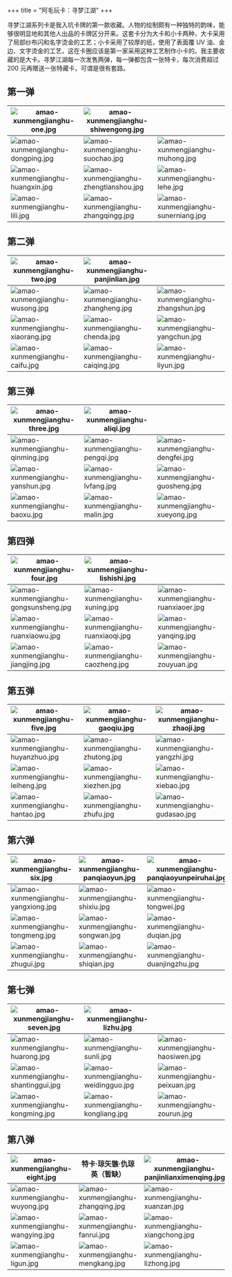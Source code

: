 +++
title = "阿毛玩卡：寻梦江湖"
+++

寻梦江湖系列卡是我入坑卡牌的第一款收藏。人物的绘制颇有一种独特的韵味，能够很明显地和其他人出品的卡牌区分开来。这套卡分为大卡和小卡两种，大卡采用了局部纱布闪和名字烫金的工艺；小卡采用了较厚的纸，使用了表面覆 UV 油、金边、文字烫金的工艺，这在卡圈应该是第一家采用这种工艺制作小卡的。我主要收藏的是大卡。寻梦江湖每一次发售两弹，每一弹都包含一张特卡，每次消费超过 200 元再赠送一张特藏卡，可谓是很有套路。

## 第一弹

|![amao-xunmengjianghu-one.jpg](https://guanqr-com.oss-cn-hangzhou.aliyuncs.com/images/amao-xunmengjianghu-one.jpg "卡头")|![amao-xunmengjianghu-shiwengong.jpg](https://guanqr-com.oss-cn-hangzhou.aliyuncs.com/images/amao-xunmengjianghu-shiwengong.jpg "特卡·史文恭")||
|--|--|--|
|![amao-xunmengjianghu-dongping.jpg](https://guanqr-com.oss-cn-hangzhou.aliyuncs.com/images/amao-xunmengjianghu-dongping.jpg "双枪将·董平")|![amao-xunmengjianghu-suochao.jpg](https://guanqr-com.oss-cn-hangzhou.aliyuncs.com/images/amao-xunmengjianghu-suochao.jpg "急先锋·索超")|![amao-xunmengjianghu-muhong.jpg](https://guanqr-com.oss-cn-hangzhou.aliyuncs.com/images/amao-xunmengjianghu-muhong.jpg "没遮拦·穆弘")|
|![amao-xunmengjianghu-huangxin.jpg](https://guanqr-com.oss-cn-hangzhou.aliyuncs.com/images/amao-xunmengjianghu-huangxin.jpg "镇三山·黄信")|![amao-xunmengjianghu-zhengtianshou.jpg](https://guanqr-com.oss-cn-hangzhou.aliyuncs.com/images/amao-xunmengjianghu-zhengtianshou.jpg "白面郎君·郑天寿")|![amao-xunmengjianghu-lehe.jpg](https://guanqr-com.oss-cn-hangzhou.aliyuncs.com/images/amao-xunmengjianghu-lehe.jpg "铁叫子·乐和")|
|![amao-xunmengjianghu-lili.jpg](https://guanqr-com.oss-cn-hangzhou.aliyuncs.com/images/amao-xunmengjianghu-lili.jpg "催命判官·李立")|![amao-xunmengjianghu-zhangqingg.jpg](https://guanqr-com.oss-cn-hangzhou.aliyuncs.com/images/amao-xunmengjianghu-zhangqingg.jpg "菜园子·张青")|![amao-xunmengjianghu-sunerniang.jpg](https://guanqr-com.oss-cn-hangzhou.aliyuncs.com/images/amao-xunmengjianghu-sunerniang.jpg "母夜叉·孙二娘")|

## 第二弹

|![amao-xunmengjianghu-two.jpg](https://guanqr-com.oss-cn-hangzhou.aliyuncs.com/images/amao-xunmengjianghu-two.jpg "卡头")|![amao-xunmengjianghu-panjinlian.jpg](https://guanqr-com.oss-cn-hangzhou.aliyuncs.com/images/amao-xunmengjianghu-panjinlian.jpg "特卡·潘金莲")||
|--|--|--|
|![amao-xunmengjianghu-wusong.jpg](https://guanqr-com.oss-cn-hangzhou.aliyuncs.com/images/amao-xunmengjianghu-wusong.jpg "行者·武松")|![amao-xunmengjianghu-zhangheng.jpg](https://guanqr-com.oss-cn-hangzhou.aliyuncs.com/images/amao-xunmengjianghu-zhangheng.jpg "船火儿·张横")|![amao-xunmengjianghu-zhangshun.jpg](https://guanqr-com.oss-cn-hangzhou.aliyuncs.com/images/amao-xunmengjianghu-zhangshun.jpg "浪里白条·张顺")|
|![amao-xunmengjianghu-xiaorang.jpg](https://guanqr-com.oss-cn-hangzhou.aliyuncs.com/images/amao-xunmengjianghu-xiaorang.jpg "圣手书生·萧让")|![amao-xunmengjianghu-chenda.jpg](https://guanqr-com.oss-cn-hangzhou.aliyuncs.com/images/amao-xunmengjianghu-chenda.jpg "跳涧虎·陈达")|![amao-xunmengjianghu-yangchun.jpg](https://guanqr-com.oss-cn-hangzhou.aliyuncs.com/images/amao-xunmengjianghu-yangchun.jpg "白花蛇·杨春")|
|![amao-xunmengjianghu-caifu.jpg](https://guanqr-com.oss-cn-hangzhou.aliyuncs.com/images/amao-xunmengjianghu-caifu.jpg "铁臂膊·蔡福")|![amao-xunmengjianghu-caiqing.jpg](https://guanqr-com.oss-cn-hangzhou.aliyuncs.com/images/amao-xunmengjianghu-caiqing.jpg "一枝花·蔡庆")|![amao-xunmengjianghu-liyun.jpg](https://guanqr-com.oss-cn-hangzhou.aliyuncs.com/images/amao-xunmengjianghu-liyun.jpg "青眼虎·李云")|

## 第三弹

|![amao-xunmengjianghu-three.jpg](https://guanqr-com.oss-cn-hangzhou.aliyuncs.com/images/amao-xunmengjianghu-three.jpg "卡头")|![amao-xunmengjianghu-aliqi.jpg](https://guanqr-com.oss-cn-hangzhou.aliyuncs.com/images/amao-xunmengjianghu-aliqi.jpg "特卡·阿里奇")||
|--|--|--|
|![amao-xunmengjianghu-qinming.jpg](https://guanqr-com.oss-cn-hangzhou.aliyuncs.com/images/amao-xunmengjianghu-qinming.jpg "霹雳火·秦明")|![amao-xunmengjianghu-pengqi.jpg](https://guanqr-com.oss-cn-hangzhou.aliyuncs.com/images/amao-xunmengjianghu-pengqi.jpg "天目将·彭玘")|![amao-xunmengjianghu-dengfei.jpg](https://guanqr-com.oss-cn-hangzhou.aliyuncs.com/images/amao-xunmengjianghu-dengfei.jpg "火眼狻猊·邓飞")|
|![amao-xunmengjianghu-yanshun.jpg](https://guanqr-com.oss-cn-hangzhou.aliyuncs.com/images/amao-xunmengjianghu-yanshun.jpg "锦毛虎·燕顺")|![amao-xunmengjianghu-lvfang.jpg](https://guanqr-com.oss-cn-hangzhou.aliyuncs.com/images/amao-xunmengjianghu-lvfang.jpg "小温侯·吕方")|![amao-xunmengjianghu-guosheng.jpg](https://guanqr-com.oss-cn-hangzhou.aliyuncs.com/images/amao-xunmengjianghu-guosheng.jpg "赛仁贵·郭盛")|
|![amao-xunmengjianghu-baoxu.jpg](https://guanqr-com.oss-cn-hangzhou.aliyuncs.com/images/amao-xunmengjianghu-baoxu.jpg "丧门神·鲍旭")|![amao-xunmengjianghu-malin.jpg](https://guanqr-com.oss-cn-hangzhou.aliyuncs.com/images/amao-xunmengjianghu-malin.jpg "铁笛仙·马麟")|![amao-xunmengjianghu-xueyong.jpg](https://guanqr-com.oss-cn-hangzhou.aliyuncs.com/images/amao-xunmengjianghu-xueyong.jpg "病大虫·薛永")|

## 第四弹

|![amao-xunmengjianghu-four.jpg](https://guanqr-com.oss-cn-hangzhou.aliyuncs.com/images/amao-xunmengjianghu-four.jpg "卡头")|![amao-xunmengjianghu-lishishi.jpg](https://guanqr-com.oss-cn-hangzhou.aliyuncs.com/images/amao-xunmengjianghu-lishishi.jpg "特卡·李师师")||
|--|--|--|
|![amao-xunmengjianghu-gongsunsheng.jpg](https://guanqr-com.oss-cn-hangzhou.aliyuncs.com/images/amao-xunmengjianghu-gongsunsheng.jpg "入云龙·公孙胜")|![amao-xunmengjianghu-xuning.jpg](https://guanqr-com.oss-cn-hangzhou.aliyuncs.com/images/amao-xunmengjianghu-xuning.jpg "金枪手·徐宁")|![amao-xunmengjianghu-ruanxiaoer.jpg](https://guanqr-com.oss-cn-hangzhou.aliyuncs.com/images/amao-xunmengjianghu-ruanxiaoer.jpg "立地太岁·阮小二")|
|![amao-xunmengjianghu-ruanxiaowu.jpg](https://guanqr-com.oss-cn-hangzhou.aliyuncs.com/images/amao-xunmengjianghu-ruanxiaowu.jpg "短命二郎·阮小五")|![amao-xunmengjianghu-ruanxiaoqi.jpg](https://guanqr-com.oss-cn-hangzhou.aliyuncs.com/images/amao-xunmengjianghu-ruanxiaoqi.jpg "活阎罗·阮小七")|![amao-xunmengjianghu-yanqing.jpg](https://guanqr-com.oss-cn-hangzhou.aliyuncs.com/images/amao-xunmengjianghu-yanqing.jpg "浪子·燕青")|
|![amao-xunmengjianghu-jiangjing.jpg](https://guanqr-com.oss-cn-hangzhou.aliyuncs.com/images/amao-xunmengjianghu-jiangjing.jpg "神算子·蒋敬")|![amao-xunmengjianghu-caozheng.jpg](https://guanqr-com.oss-cn-hangzhou.aliyuncs.com/images/amao-xunmengjianghu-caozheng.jpg "操刀鬼·曹正")|![amao-xunmengjianghu-zouyuan.jpg](https://guanqr-com.oss-cn-hangzhou.aliyuncs.com/images/amao-xunmengjianghu-zouyuan.jpg "出林龙·邹渊")|

## 第五弹

|![amao-xunmengjianghu-five.jpg](https://guanqr-com.oss-cn-hangzhou.aliyuncs.com/images/amao-xunmengjianghu-five.jpg "卡头")|![amao-xunmengjianghu-gaoqiu.jpg](https://guanqr-com.oss-cn-hangzhou.aliyuncs.com/images/amao-xunmengjianghu-gaoqiu.jpg "特卡·高俅")|![amao-xunmengjianghu-zhaoji.jpg](https://guanqr-com.oss-cn-hangzhou.aliyuncs.com/images/amao-xunmengjianghu-zhaoji.jpg "特卡·宋徽宗·赵佶")|
|--|--|--|
|![amao-xunmengjianghu-huyanzhuo.jpg](https://guanqr-com.oss-cn-hangzhou.aliyuncs.com/images/amao-xunmengjianghu-huyanzhuo.jpg "双鞭·呼延灼")|![amao-xunmengjianghu-zhutong.jpg](https://guanqr-com.oss-cn-hangzhou.aliyuncs.com/images/amao-xunmengjianghu-zhutong.jpg "美髯公·朱仝")|![amao-xunmengjianghu-yangzhi.jpg](https://guanqr-com.oss-cn-hangzhou.aliyuncs.com/images/amao-xunmengjianghu-yangzhi.jpg "青面兽·杨志")|
|![amao-xunmengjianghu-leiheng.jpg](https://guanqr-com.oss-cn-hangzhou.aliyuncs.com/images/amao-xunmengjianghu-leiheng.jpg "插翅虎·雷横")|![amao-xunmengjianghu-xiezhen.jpg](https://guanqr-com.oss-cn-hangzhou.aliyuncs.com/images/amao-xunmengjianghu-xiezhen.jpg "两头蛇·解珍")|![amao-xunmengjianghu-xiebao.jpg](https://guanqr-com.oss-cn-hangzhou.aliyuncs.com/images/amao-xunmengjianghu-xiebao.jpg "双尾蝎·解宝")|
|![amao-xunmengjianghu-hantao.jpg](https://guanqr-com.oss-cn-hangzhou.aliyuncs.com/images/amao-xunmengjianghu-hantao.jpg "百胜将·韩滔")|![amao-xunmengjianghu-zhufu.jpg](https://guanqr-com.oss-cn-hangzhou.aliyuncs.com/images/amao-xunmengjianghu-zhufu.jpg "笑面虎·朱富")|![amao-xunmengjianghu-gudasao.jpg](https://guanqr-com.oss-cn-hangzhou.aliyuncs.com/images/amao-xunmengjianghu-gudasao.jpg "母大虫·顾大嫂")|

## 第六弹

|![amao-xunmengjianghu-six.jpg](https://guanqr-com.oss-cn-hangzhou.aliyuncs.com/images/amao-xunmengjianghu-six.jpg "卡头")|![amao-xunmengjianghu-panqiaoyun.jpg](https://guanqr-com.oss-cn-hangzhou.aliyuncs.com/images/amao-xunmengjianghu-panqiaoyun.jpg "特卡·潘巧云")|![amao-xunmengjianghu-panqiaoyunpeiruhai.jpg](https://guanqr-com.oss-cn-hangzhou.aliyuncs.com/images/amao-xunmengjianghu-panqiaoyunpeiruhai.jpg "特藏卡·潘巧云 & 裴如海")|
|--|--|--|
|![amao-xunmengjianghu-yangxiong.jpg](https://guanqr-com.oss-cn-hangzhou.aliyuncs.com/images/amao-xunmengjianghu-yangxiong.jpg "病关索·杨雄")|![amao-xunmengjianghu-shixiu.jpg](https://guanqr-com.oss-cn-hangzhou.aliyuncs.com/images/amao-xunmengjianghu-shixiu.jpg "拼命三郎·石秀")|![amao-xunmengjianghu-tongwei.jpg](https://guanqr-com.oss-cn-hangzhou.aliyuncs.com/images/amao-xunmengjianghu-tongwei.jpg "出洞蛟·童威")|
|![amao-xunmengjianghu-tongmeng.jpg](https://guanqr-com.oss-cn-hangzhou.aliyuncs.com/images/amao-xunmengjianghu-tongmeng.jpg "翻浆蜃·童猛")|![amao-xunmengjianghu-songwan.jpg](https://guanqr-com.oss-cn-hangzhou.aliyuncs.com/images/amao-xunmengjianghu-songwan.jpg "云里金刚·宋万")|![amao-xunmengjianghu-duqian.jpg](https://guanqr-com.oss-cn-hangzhou.aliyuncs.com/images/amao-xunmengjianghu-duqian.jpg "摸着天·杜迁")|
|![amao-xunmengjianghu-zhugui.jpg](https://guanqr-com.oss-cn-hangzhou.aliyuncs.com/images/amao-xunmengjianghu-zhugui.jpg "旱地忽律·朱贵")|![amao-xunmengjianghu-shiqian.jpg](https://guanqr-com.oss-cn-hangzhou.aliyuncs.com/images/amao-xunmengjianghu-shiqian.jpg "鼓上蚤·时迁")|![amao-xunmengjianghu-duanjingzhu.jpg](https://guanqr-com.oss-cn-hangzhou.aliyuncs.com/images/amao-xunmengjianghu-duanjingzhu.jpg "金毛犬·段景住")|

## 第七弹

|![amao-xunmengjianghu-seven.jpg](https://guanqr-com.oss-cn-hangzhou.aliyuncs.com/images/amao-xunmengjianghu-seven.jpg "卡头")|![amao-xunmengjianghu-lizhu.jpg](https://guanqr-com.oss-cn-hangzhou.aliyuncs.com/images/amao-xunmengjianghu-lizhu.jpg "特卡·金剑先生·李助")||
|--|--|--|
|![amao-xunmengjianghu-huarong.jpg](https://guanqr-com.oss-cn-hangzhou.aliyuncs.com/images/amao-xunmengjianghu-huarong.jpg "小李广·花荣")|![amao-xunmengjianghu-sunli.jpg](https://guanqr-com.oss-cn-hangzhou.aliyuncs.com/images/amao-xunmengjianghu-sunli.jpg "病尉迟·孙立")|![amao-xunmengjianghu-haosiwen.jpg](https://guanqr-com.oss-cn-hangzhou.aliyuncs.com/images/amao-xunmengjianghu-haosiwen.jpg "井木犴·郝思文")|
|![amao-xunmengjianghu-shantinggui.jpg](https://guanqr-com.oss-cn-hangzhou.aliyuncs.com/images/amao-xunmengjianghu-shantinggui.jpg "圣水将·单廷珪")|![amao-xunmengjianghu-weidingguo.jpg](https://guanqr-com.oss-cn-hangzhou.aliyuncs.com/images/amao-xunmengjianghu-weidingguo.jpg "神火将·魏定国")|![amao-xunmengjianghu-peixuan.jpg](https://guanqr-com.oss-cn-hangzhou.aliyuncs.com/images/amao-xunmengjianghu-peixuan.jpg "天面孔目·裴宣")|
|![amao-xunmengjianghu-kongming.jpg](https://guanqr-com.oss-cn-hangzhou.aliyuncs.com/images/amao-xunmengjianghu-kongming.jpg "毛头星·孔明")|![amao-xunmengjianghu-kongliang.jpg](https://guanqr-com.oss-cn-hangzhou.aliyuncs.com/images/amao-xunmengjianghu-kongliang.jpg "独火星·孔亮")|![amao-xunmengjianghu-zourun.jpg](https://guanqr-com.oss-cn-hangzhou.aliyuncs.com/images/amao-xunmengjianghu-zourun.jpg "独角龙·邹润")|

## 第八弹

|![amao-xunmengjianghu-eight.jpg](https://guanqr-com.oss-cn-hangzhou.aliyuncs.com/images/amao-xunmengjianghu-eight.jpg "卡头")|特卡·琼矢镞·仇琼英（暂缺）|![amao-xunmengjianghu-panjinlianximenqing.jpg](https://guanqr-com.oss-cn-hangzhou.aliyuncs.com/images/amao-xunmengjianghu-panjinlianximenqing.jpg "特藏卡·潘金莲 & 西门庆")|
|--|--|--|
|![amao-xunmengjianghu-wuyong.jpg](https://guanqr-com.oss-cn-hangzhou.aliyuncs.com/images/amao-xunmengjianghu-wuyong.jpg "智多星·吴用")|![amao-xunmengjianghu-zhangqing.jpg](https://guanqr-com.oss-cn-hangzhou.aliyuncs.com/images/amao-xunmengjianghu-zhangqing.jpg "没羽箭·张清")|![amao-xunmengjianghu-xuanzan.jpg](https://guanqr-com.oss-cn-hangzhou.aliyuncs.com/images/amao-xunmengjianghu-xuanzan.jpg "丑郡马·宣赞")|
|![amao-xunmengjianghu-wangying.jpg](https://guanqr-com.oss-cn-hangzhou.aliyuncs.com/images/amao-xunmengjianghu-wangying.jpg "矮脚虎·王英")|![amao-xunmengjianghu-fanrui.jpg](https://guanqr-com.oss-cn-hangzhou.aliyuncs.com/images/amao-xunmengjianghu-fanrui.jpg "混世魔王·樊瑞")|![amao-xunmengjianghu-xiangchong.jpg](https://guanqr-com.oss-cn-hangzhou.aliyuncs.com/images/amao-xunmengjianghu-xiangchong.jpg "八臂哪吒·项充")|
|![amao-xunmengjianghu-ligun.jpg](https://guanqr-com.oss-cn-hangzhou.aliyuncs.com/images/amao-xunmengjianghu-ligun.jpg "飞天大圣·李衮")|![amao-xunmengjianghu-mengkang.jpg](https://guanqr-com.oss-cn-hangzhou.aliyuncs.com/images/amao-xunmengjianghu-mengkang.jpg "玉幡竿·孟康")|![amao-xunmengjianghu-lizhong.jpg](https://guanqr-com.oss-cn-hangzhou.aliyuncs.com/images/amao-xunmengjianghu-lizhong.jpg "打虎将·李忠")|